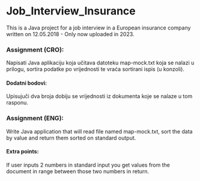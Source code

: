 # Job_Interview_Insurance
This is a Java project for a job interview in a European insurance company written on 12.05.2018 - Only now uploaded in 2023.

<h3>Assignment (CRO):</h3>
<p>Napisati Java aplikaciju koja učitava datoteku map-mock.txt koja se nalazi u prilogu, sortira podatke po vrijednosti te vraća sortirani ispis (u konzoli).</p>
<h4>Dodatni bodovi:</h4>
<p>Upisujuči dva broja dobiju se vrijednosti iz dokumenta koje se nalaze u tom rasponu.</p>

<h3>Assignment (ENG):</h3>
<p>Write Java application that will read file named map-mock.txt, sort the data by value and return them sorted on standard output.</p>
<h4>Extra points:</h4>
<p>If user inputs 2 numbers in standard input you get values from the document in range between those two numbers in return.</p>
